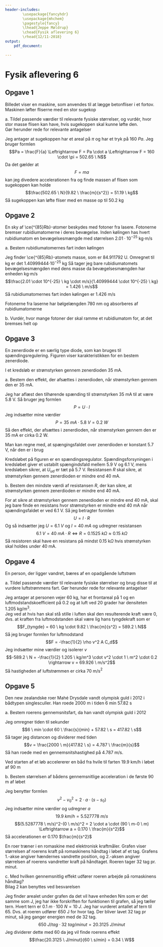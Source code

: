 ```yaml
---
header-includes:
        \usepackage{fancyhdr}
        \usepackage{mhchem}
        \pagestyle{fancy}
        \lhead{Jeppe Møldrup}
        \chead{Fysik aflevering 6}
        \rhead{12/11-2018}
output:
    pdf_document:
            
---
```


# Fysik aflevering 6

## Opgave 1

Billedet viser en maskine, som anvendes til at lægge betonfliser i et fortov. Maskinen
løfter fliserne med en stor sugekop

a. Tildel passende værdier til relevante fysiske størrelser, og vurdér, hvor stor masse
   flisen kan have, hvis sugekoppen skal kunne løfte den.  
   Gør herunder rede for relevante antagelser
   
   Jeg antager at sugekoppen har et areal på $\pi$ og har et tryk på $160 \ Pa$. Jeg bruger
   formlen
   $$Pa = \frac{F}{a} \Leftrightarrow F = Pa \cdot a \Leftrightarrow F = 160 \cdot \pi = 502.65 \ N$$
   Da det gælder at
   $$F = ma$$
   kan jeg divedere accelerationen fra og finde massen af flisen som sugekoppen kan holde
   $$\frac{502.65 \ N}{9.82 \ \frac{m}{s^2}} = 51.19 \ kg$$
   Så sugekoppen kan løfte fliser med en masse op til 50.2 kg

## Opgave 2

En sky af \ce{^{85}Rb}-atomer beskydes med fotoner fra lasere. Fotonerne bremser rubidiumatomerne i deres
bevægelse. Inden kølingen has hvert rubidiumatom en bevægelsesmængde med størrelsen $2.01 \cdot 10^{-25}$ kg$\cdot$m/s

a. Bestem rubidiumatomernes fart inden kølingen
   
   Jeg finder \ce{^{85}Rb}-atomets masse, som er 84.911792 U. Omregnet til kg er det 1.40999444$\cdot 10^{-25}$ kg
   Så tager jeg bare rubidiumatomets bevægelsesmængden med dens masse da bevægelsesmængden har enheden kg$\cdot$m/s
   $$\frac{2.01 \cdot 10^{-25} \ kg \cdot m/s}{1.40999444 \cdot 10^{-25} \ kg} = 1.426 \ m/s$$
   Så rubidiumatomernes fart inden kølingen er 1.426 m/s

Fotonerne fra laserne har bølgelængden 780 nm og absorberes af rubidiumatomerne

b. Vurdér, hvor mange fotoner der skal ramme et rubidiumatom for, at det bremses helt op

## Opgave 3

En zenerdiode er en særlig type diode, som kan bruges til spændingsregulering. Figuren viser karakteristikken
for en bestem zenerdiode.

I et kredsløb er strømstyrken gennem zenerdioden 35 mA.

a. Bestem den effekt, der afsættes i zenerdioden, når strømstyrken gennem den er 35 mA.
   
   Jeg har aflæst den tilhørende spænding til strømstyrken 35 mA til at være 5.8 V. Så bruger jeg formlen
   $$P = U \cdot I$$
   Jeg indsætter mine værdier
   $$P = 35 \ mA \cdot 5.8 \ V = 0.2 \ W$$
   Så den effekt, der afsættes i zenerdioden, når strømstyrken gennem den er 35 mA er cirka 0.2 W.

Man kan regne med, at spængingsfaldet over zenerdioden er konstant 5.7 V, når den er i brug

Kredsløbet på figuren er en spændingsregulator. Spændingsforsyningen i kredsløbet giver et ustabilt
spængindsfald mellem 5.9 V og 6.1 V, mens kredsløben sikrer, at $U_{ud}$ er tæt på 5.7 V.
Resistansen $R$ skal sikre, at strømstyrken gennem zenerdioden er mindre end 40 mA.

b. Bestem den mindste værdi af resistansen $R$, der kan sikre, at strømstyrken gennem zenerdioden er mindre
   end 40 mA.
   
   For at sikre at strømstyrken gennem zenerdioden er mindre end 40 mA, skal jeg bare finde en resistans hvor
   strømstyrken er mindre end 40 mA når spændingsfaldet er ved 6.1 V. Så jeg betragter formlen
   $$U = I \cdot R$$
   Og så indsætter jeg $U = 6.1 \ V$ og $I = 40 \ mA$ og udregner resistansen
   $$6.1 \ V = 40 \ mA \cdot R \Leftrightarrow R = 0.1525 \ k\Omega \approx 0.15 \ k\Omega$$
   Så resistoren skal have en resistans på mindst 0.15 k$\Omega$ hvis strømstyrken skal holdes under 40 mA.

## Opgave 4

En person, der ligger vandret, bæres af en opadgående luftstrøm

a. Tildel passende værdier til relevante fysiske størrelser og brug disse til at vurdere luftstrømmens fart.
   Gør herunder rede for relevante antagelser
   
   Jeg antager at personen vejer 60 kg, har et frontareal på 1 og en luftmodstandskoefficient
   på 0.2 og at luft ved 20 grader har densiteten $1.205$ kg/m$^3$.  
   Jeg ved at hvis han skal stå stille i luften skal den resulterende kraft være 0, dvs.
   at kraften fra luftmodstanden skal være lig hans tyngdekraft som er
   $$F_{tyngde} = 60 \ kg \cdot 9.82 \ \frac{m}{s^2} = 589.2 \ N$$
   Så jeg bruger formlen for luftmodstand
   $$F = -\frac{1}{2} \rho v^2 A C_d$$
   Jeg indsætter mine værdier og isolerer $v$
   $$-589.2 \ N = -\frac{1}{2} 1.205 \ kg/m^3 \cdot v^2 \cdot 1 \ m^2 \cdot 0.2 \rightarrow v = 69.926 \ m/s^2$$
   Så hastigheden af luftstrømmen er cirka 70 m/s$^2$

## Opgave 5

Den new zealandske roer Mahé Drysdale vandt olympisk guld i 2012 i bådtypen singlesculler. Han roede 2000 m i tiden
6 min 57.82 s

a. Bestem roerens gennemsnitsfart, da han vandt olympisk guld i 2012
   
   Jeg omregner tiden til sekunder
   $$6 \ min \cdot 60 \ \frac{s}{min} + 57.82 \ s = 417.82 \ s$$
   Så tager jeg distancen og dividerer med tiden
   $$v = \frac{2000 \ m}{417.82 \ s} = 4.787 \ \frac{m}{s}$$
   Så han roede med en gennemsnitshastighed på 4.787 m/s.

Ved starten af et løb accelererer en båd fra hvile til farten 19.9 km/h
i løbet af 90 m

b. Bestem størrelsen af bådens gennemsnitlige acceleration i de første 90 m af løbet
   
   Jeg benytter formlen
   $$v^2-v_0^2 = 2 \cdot a \cdot (s-s_0)$$
   Jeg indsætter mine værdier og udregner $a$
   $$19.9 \ km/h = 5.527778 \ m/s$$
   $$(5.5287778 \ m/s)^2-(0 \ m/s)^2 = 2 \cdot a \cdot (90 \ m-0 \ m) \Leftrightarrow a = 0.170 \ \frac{m}{s^2}$$
   Så accelerationen er 0.170 $\frac{m}{s^2}$

En roer træner i en romaskine med elektronisk kraftmåler. Grafen viser
størrelsen af roerens kraft på romaskinens håndtag i løbet af et tag.
Grafens 1.-akse angiver hændernes vandrette position, og 2.-aksen angiver
størrelsen af roerens vandretter kraft på håndtaget. Roeren tager 32 tag pr.
minut.

c. Med hvilken gennemsnitlig effekt udfører roeren arbejde på romaskinens håndtag?  
   Bilag 2 kan benyttes ved besvarelsen
   
   Jeg finder arealet under grafen da det vil have enheden Nm som er det samme som J, jeg
   har ikke forskriften for funktionen til grafen, så jeg tæller tern. Hvert tern er 
   $0.1 \ m \cdot 100 \ N = 10\ J$. Jeg har vurderet antallet af tern til 65. Dvs. at
   roeren udfører 650 J for hvor tag. Der bliver lavet 32 tag pr minut, så jeg ganger
   energien med de 32 tag.
   $$650 \ J/tag \cdot 32 \ tag/minut = 20.3125 \ J/minut$$
   Jeg dividerer dette med 60 da jeg vil finde roerens effekt
   $$\frac{20.3125 \ J/minut}{60 \ s/min} = 0.34 \ W$$ 
